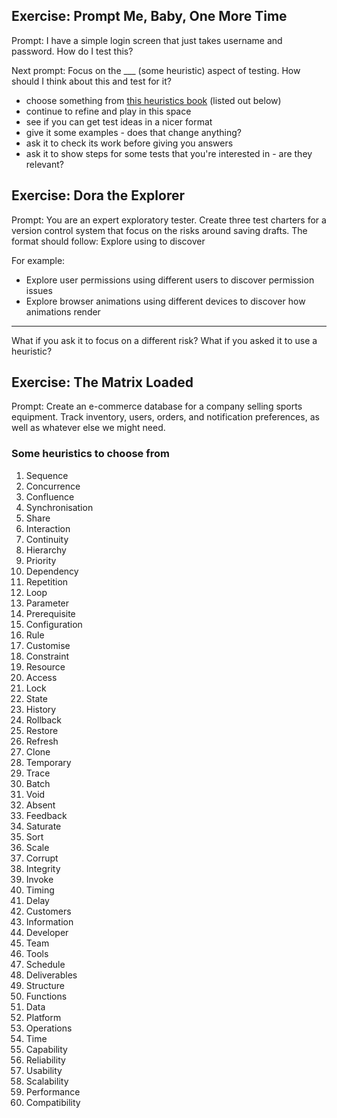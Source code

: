 Exercise: Prompt Me, Baby, One More Time
---

Prompt: I have a simple login screen that just takes username and password. How do I test this?

Next prompt: Focus on the ___ (some heuristic) aspect of testing. How should I think about this and test for it?
- choose something from [this heuristics book](http://dojo-static.ministryoftesting.com/downloads/60PowerfulHeuristicseBook.pdf) (listed out below)
- continue to refine and play in this space
- see if you can get test ideas in a nicer format
- give it some examples - does that change anything?
- ask it to check its work before giving you answers
- ask it to show steps for some tests that you're interested in - are they relevant?

Exercise: Dora the Explorer
---

Prompt: 
You are an expert exploratory tester. Create three test charters for a version control system that focus on the risks around saving drafts. The format should follow: Explore <Target> using <Resource> to discover <Information>

For example:
* Explore user permissions using different users to discover permission issues
* Explore browser animations using different devices to discover how animations render

---
What if you ask it to focus on a different risk? What if you asked it to use a heuristic?

Exercise: The Matrix Loaded
---

Prompt: Create an e-commerce database for a company selling sports equipment. Track inventory, users, orders, and notification preferences, as well as whatever else we might need.



### Some heuristics to choose from

1. Sequence
2. Concurrence
3. Confluence
4. Synchronisation
5. Share
6. Interaction
7. Continuity
8. Hierarchy
9. Priority
10. Dependency
11. Repetition
12. Loop
13. Parameter
14. Prerequisite
15. Configuration
16. Rule
17. Customise
18. Constraint
19. Resource
20. Access
21. Lock
22. State
23. History
24. Rollback
25. Restore
26. Refresh
27. Clone
28. Temporary
29. Trace
30. Batch
31. Void
32. Absent
33. Feedback
34. Saturate
35. Sort
36. Scale
37. Corrupt
38. Integrity
39. Invoke
40. Timing
41. Delay
42. Customers
43. Information
44. Developer
45. Team
46. Tools
47. Schedule
48. Deliverables
49. Structure
50. Functions
51. Data
52. Platform
53. Operations
54. Time
55. Capability
56. Reliability
57. Usability
58. Scalability
59. Performance
60. Compatibility
